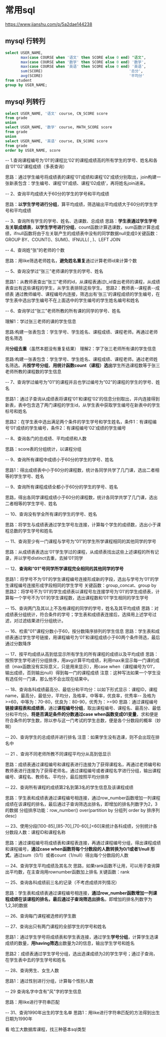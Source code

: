# 常用sql


<!--more-->

https://www.jianshu.com/p/5a2dae144238

## mysql 行转列
```sql
select USER_NAME,
       max(case COURSE when '语文' then SCORE else 0 end) "语文",
       max(case COURSE when '数学' then SCORE else 0 end) '数学',
       max(case COURSE when '英语' then SCORE else 0 end) '英语',
       sum(SCORE)                                       '总分',
       avg(SCORE)                                       '平均分'
from student
group by USER_NAME;
```

## mysql 列转行

```sql
select USER_NAME, '语文' course, CN_SCORE score
from grade
union
select USER_NAME, '数学' course, MATH_SCORE score
from grade
union
select USER_NAME, '英语' course, EN_SCORE score
from grade
order by USER_NAME, score
```
-- 1.查询课程编号为‘01’的课程比‘02’的课程成绩高的所有学生的学号、姓名和各自‘01’‘02’课程成绩（多表查询）

思路：通过学生编号将成绩表的课程‘01’成绩和课程‘02’成绩分别取出，join构建一张新表包含：学生编号、课程‘01’成绩、课程‘02成绩’，再将姓名join进来。

-- 2、查询平均成绩大于60分的学生的学号和平均成绩

思路：**以学生学号进行分组**，算平均成绩，筛选输出平均成绩大于60分的学生学号和平均成绩

-- 3、查询所有学生的学号、姓名、选课数、总成绩
思路：**学生表通过学生学号左关联成绩表**，**以学生学号进行分组**，count函数计算选课数，sum函数计算总成绩，ifnull函数将由于左关联产生的成绩表中没有的同学数据null变成0关键函数：GROUP BY、COUNT()、SUM()、IFNULL(  ,  )、LEFT JOIN

-- 4、查询姓“张”的老师的个数

思路：用like筛选老师姓名，**避免姓名重复**通过计算老师id来计算个数

-- 5、查询没学过“张三”老师课的学生的学号、姓名

思路1：从教师表查出“张三”老师的id，从课程表通过t_id查出老师的课程，从成绩表查出有这些课程的学生，从学生表排除这些学生。
思路2：教师表--课程表--成绩表 通过教师编号、课程编号内连接，筛选出有‘张三’的课程成绩的学生编号，在学生表中选出学生编号不在上面选中的学生编号的学生姓名编号和姓名

-- 6、查询学过“张三”老师所教的所有课的同学的学号、姓名

理解1：学过张三老师的课的学生信息

思路:构建一张表包含：学生学号、学生姓名、课程成绩、课程老师。再通过老师姓名筛选

用**分组去重**（虽然本题没有重复结果）
理解2：学了张三老师所有课的学生信息

思路:构建一张表包含：学生学号、学生姓名、课程成绩、课程老师。通过老师姓名筛选。再**按学号分组**，**用统计函数count（课程）选出**学生所选课程数等于张三老师所教的课程数的学生信息


-- 7、查询学过编号为“01”的课程并且也学过编号为“02”的课程的学生的学号、姓名

思路1：通过子查询从成绩表将课程‘01’和课程‘02’的信息分别取出，并内连接得到新表，表中包含选了两门课程的学生id，从学生表中获取学生编号在新表中的学生标号和姓名

思路2：在学生表中选出满足两个条件的学生学号和学生姓名，条件1：有课程编号‘01’成绩的学生编号，条件2：有课程编号‘02’成绩的学生编号

-- 8、查询各门的总成绩、平均成绩和人数

思路：score表的分组统计，以课程分组

-- 9、查询所有课程中成绩小于60分的学生的学号、姓名

思路1：得出成绩表中小于60分的课程数，统计各同学共学了几门课，选出二者相等的学生学号、姓名

-- 9、查询所有课程成绩全都小于60分的学生的学号、姓名

思路，得出各同学课程成绩小于60分的课程数，统计各同学共学了几门课，选出二者相等的学生学号、姓名

-- 10、查询没有学全所有课的学生的学号、姓名

思路：将学生与成绩表通过学生学号左连接，计算每个学生的成绩数，选出小于课程总数的学生学号和姓名


-- 11、查询至少有一门课程与学号为“01”的学生所学课程相同的其他同学的学号

思路：从成绩表表选出‘01’学生学过的课程，从成绩表找出这些上述课程的所有记录，并以学号distinct去重，去掉‘01’同学

-- 12、**查询和“01”号同学所学课程完全相同的其他同学的学号**

思路1：将学号不为‘01’的学生课程编号连接形成新的字段，选出与学号为‘01’的学生课程编号连接形成字段相同的学生学号
关键函数：group_concat、group by
思路2：将学号不为‘01’的学生成绩表以课程号左连接学号为‘01’的学生成绩表，计算每一个学号不为‘01’的学生课程数，选出课程数和‘01’学生相同的学生学号

-- 15、查询两门及其以上不及格课程的同学的学号，姓名及其平均成绩
思路：对成绩表分组统计，符合条件的学号；学生表和成绩表连接后，选择用上述学号过滤，对过滤结果进行分组统计。

-- 16、检索"01"课程分数小于60，按分数降序排列的学生信息
思路：学生表和成绩表通过学生学号链接，用课程编号为‘01’和课程成绩小于60两个条件筛选，最后通过分数降序

-- 17、按平均成绩从高到低显示所有学生的所有课程的成绩以及平均成绩
思路：按照学生学号进行分组排序，用avg计算平均成绩，利用max来显示每一门课的成绩（max函数没有实际意义，只是用来显示），用case when（课程编号为‘01’，输出成绩，否则输出null）得到每一门的课程成绩
注意：这种写法如果一个学生没有选任何一门课，那么他不会出现在结果中。

-- 18、查询各科成绩最高分、最低分和平均分：以如下形式显示：课程ID，课程name，最高分，最低分，平均分，及格率，中等率，优良率，优秀率-- 及格为>=60，中等为：70-80，优良为：80-90，优秀为：>=90 思路：通过课程编号**链接课程表和成绩表**，通过**课程编号分组**，取出课程编号、课程名、最高分、最低分和平均分。**将是否满足条件的分数通过case when函数变成01变量**，求和便是符合条件的学生数，除以参与这一门考试的学生总数，便是各个分数段的概率（妙啊）


-- 20、查询学生的总成绩并进行排名
注意：如果学生没有选课，则不会出现在排名中

-- 21 、查询不同老师所教不同课程平均分从高到低显示

思路：成绩表通过课程编号和课程表进行连接为了获得课程名，再通过老师编号和教师表进行连接为了获得老师名，通过课程编号或者课程名字进行分组，输出课程编号、课程名、教师名、平均分，最后按照平均分排序

-- 22、查询所有课程的成绩第2名到第3名的学生信息及该课程成绩

思路：学生表和成绩表通过课程编号相连接，通过row_number函数增加一列课程成绩在该课程的排名，最后通过子查询筛选出排名，即增加的排名列数字为2，3的数据
分组排序功能：row_number() over(partition by 分组列 order by 排序列 desc)

-- 23、使用分段[100-85],[85-70],[70-60],[<60]来统计各科成绩，分别统计各分数段人数：课程ID和课程名称

思路：通过课程编号将成绩表和课程表连接，再通过课程编号分组，得出课程成绩和课程编号，**通过case when函数将每个分数段的人数转换为0/1或者1/null 形式**，通过sum（0/1）或者count（1/null）得出每个分数段的人数

-- 24、查询学生平均成绩及其名次
思路，如果rank函数不让用，可以用子查询算出平均数，在主查询用rownumber函数加上排名
关键函数：rank

-- 25、查询各科成绩前三名的记录（不考虑成绩并列情况）

思路：学生表和成绩表通过课程编号相连接，**通过row_number函数增加一列课程成绩在该课程的排名，最后通过子查询筛选出排名**，即增加的排名列数字为1,2,3的数据

-- 26、查询每门课程被选修的学生数

-- 27、查询出只有两门课程的全部学生的学号和姓名

思路1：通过学生学号将成绩表和学生表连接，通过学生**学号分组**，计算学生选课成绩的数量，**用having筛选**出数量为2的信息，输出学生学号和姓名

思路2：成绩表通过学生学号分组，选出选课成绩为2的学生学号；通过子查询，在学生表中去的学生学号和姓名

-- 28、查询男生、女生人数

思路1：通过性别进行分组，计算每个性别人数

-- 29 查询名字中含有"风"字的学生信息

思路：用like进行字符串匹配

-- 31、查询1990年出生的学生名单
思路1：用like进行字符串匹配的方法得到出生日期为1990年

看 哈工大数据库课程，找三种基本sql类型
